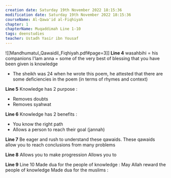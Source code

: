 ```yaml
---
creation date: Saturday 19th November 2022 18:15:36 
modification date: Saturday 19th November 2022 18:15:36
courseName: Al-Qawa'id al-Fiqhiyah 
chapter: 1
chapterName: Muqaddimah Line 1-10
tags: deenstudies
teacher: Ustadh Yasir ibn Yousaf
---
```

![[Mandhumatul_Qawaidil_Fiqhiyah.pdf#page=3]]
**Line 4**
wasahbihi = his companions
I'lam
anna = some of the very best of blessing that you have been given is knowledge
-   The sheikh was 24 when he wrote this poem, he attested that there are some deficiencies in the poem (in terms of rhymes and context)

**Line 5**
Knowledge has 2 purpose :
-   Removes doubts
-   Removes syahwat

**Line 6**
Knowledge has 2 benefits :
-   You know the right path
-   Allows a person to reach their goal (jannah)

**Line 7**
Be eager and rush to understand these qawaids.
These qawaids allow you to reach conclusions from many problems

**Line 8**
Allows you to make progression
Allows you to

**Line 9**
Line 10
Made dua for the people of knowledge : May Allah reward the people of knowledge
Made dua for the muslims :